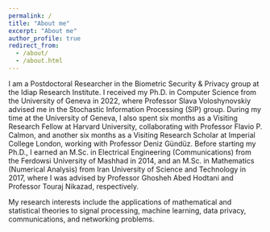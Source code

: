```yaml
---
permalink: /
title: "About me"
excerpt: "About me"
author_profile: true
redirect_from: 
  - /about/
  - /about.html
---
```


I am a Postdoctoral Researcher in the Biometric Security & Privacy group at the Idiap Research Institute. I received my Ph.D. in Computer Science from the University of Geneva in 2022, where Professor Slava Voloshynovskiy advised me in the Stochastic Information Processing (SIP) group. During my time at the University of Geneva, I also spent six months as a Visiting Research Fellow at Harvard University, collaborating with Professor Flavio P. Calmon, and another six months as a Visiting Research Scholar at Imperial College London, working with Professor Deniz Gündüz. Before starting my Ph.D., I earned an M.Sc. in Electrical Engineering (Communications) from the Ferdowsi University of Mashhad in 2014, and an M.Sc. in Mathematics (Numerical Analysis) from Iran University of Science and Technology in 2017, where I was advised by Professor Ghosheh Abed Hodtani and Professor Touraj Nikazad, respectively.

My research interests include the applications of mathematical and statistical theories to signal processing, machine learning, data privacy, communications, and networking problems.
